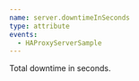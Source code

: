```yaml
---
name: server.downtimeInSeconds
type: attribute
events:
  - HAProxyServerSample
---
```


Total downtime in seconds.